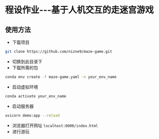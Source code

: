 # 程设作业---基于人机交互的走迷宫游戏
## 使用方法
* 下载项目
```bash
git clone https://github.com/nizne9/maze-game.git
```
* 切换到此目录下
* 下载所需的包
```bash
conda env create -f maze-game.yaml -n your_env_name
```
* 启动虚拟环境
```bash
conda activate your_env_name
```
* 启动服务器
```bash
uvicorn demo:app --reload
```
* 浏览器打开网址 `localhost:8000/index.html`
* 进行游玩
